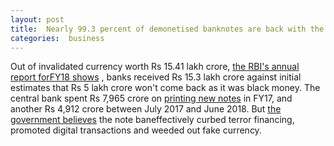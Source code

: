 ```yaml
---
layout: post
title:  Nearly 99.3 percent of demonetised banknotes are back with the banks 
categories:  business
---
```


Out of invalidated currency worth Rs 15.41 lakh crore, [the RBI's annual report forFY18 shows](https://www.livemint.com/Money/sdyn3jEAJ7Xkoq8CAkk2xJ/Demonetisation-Almost-all-Rs-1000-500-notes-now-with-RBI.html) , banks received Rs 15.3 lakh crore against initial estimates that Rs 5 lakh crore won't come back as it was black money. The central bank spent Rs 7,965 crore on [printing new notes](https://timesofindia.indiatimes.com/business/india-business/99-3-demonetised-notes-worth-rs-15-3-lakh-crore-returned-rbi/articleshow/65589633.cms) in FY17, and another Rs 4,912 crore between July 2017 and June 2018\. But [the government believes](https://www.ndtv.com/india-news/demonetisation-achieved-its-objectives-quite-substantially-government-1908291) the note baneffectively curbed terror financing, promoted digital transactions and weeded out fake currency.
